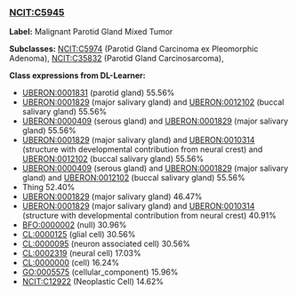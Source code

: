 
### [NCIT:C5945](http://purl.obolibrary.org/obo/NCIT_C5945)
**Label:** Malignant Parotid Gland Mixed Tumor

**Subclasses:** [NCIT:C5974](http://purl.obolibrary.org/obo/NCIT_C5974) (Parotid Gland Carcinoma ex Pleomorphic Adenoma), [NCIT:C35832](http://purl.obolibrary.org/obo/NCIT_C35832) (Parotid Gland Carcinosarcoma), 

**Class expressions from DL-Learner:**

- [UBERON:0001831](http://purl.obolibrary.org/obo/UBERON_0001831) (parotid gland) 55.56%
- [UBERON:0001829](http://purl.obolibrary.org/obo/UBERON_0001829) (major salivary gland) and [UBERON:0012102](http://purl.obolibrary.org/obo/UBERON_0012102) (buccal salivary gland) 55.56%
- [UBERON:0000409](http://purl.obolibrary.org/obo/UBERON_0000409) (serous gland) and [UBERON:0001829](http://purl.obolibrary.org/obo/UBERON_0001829) (major salivary gland) 55.56%
- [UBERON:0001829](http://purl.obolibrary.org/obo/UBERON_0001829) (major salivary gland) and [UBERON:0010314](http://purl.obolibrary.org/obo/UBERON_0010314) (structure with developmental contribution from neural crest) and [UBERON:0012102](http://purl.obolibrary.org/obo/UBERON_0012102) (buccal salivary gland) 55.56%
- [UBERON:0000409](http://purl.obolibrary.org/obo/UBERON_0000409) (serous gland) and [UBERON:0001829](http://purl.obolibrary.org/obo/UBERON_0001829) (major salivary gland) and [UBERON:0012102](http://purl.obolibrary.org/obo/UBERON_0012102) (buccal salivary gland) 55.56%
- Thing 52.40%
- [UBERON:0001829](http://purl.obolibrary.org/obo/UBERON_0001829) (major salivary gland) 46.47%
- [UBERON:0001829](http://purl.obolibrary.org/obo/UBERON_0001829) (major salivary gland) and [UBERON:0010314](http://purl.obolibrary.org/obo/UBERON_0010314) (structure with developmental contribution from neural crest) 40.91%
- [BFO:0000002](http://purl.obolibrary.org/obo/BFO_0000002) (null) 30.96%
- [CL:0000125](http://purl.obolibrary.org/obo/CL_0000125) (glial cell) 30.56%
- [CL:0000095](http://purl.obolibrary.org/obo/CL_0000095) (neuron associated cell) 30.56%
- [CL:0002319](http://purl.obolibrary.org/obo/CL_0002319) (neural cell) 17.03%
- [CL:0000000](http://purl.obolibrary.org/obo/CL_0000000) (cell) 16.24%
- [GO:0005575](http://purl.obolibrary.org/obo/GO_0005575) (cellular_component) 15.96%
- [NCIT:C12922](http://purl.obolibrary.org/obo/NCIT_C12922) (Neoplastic Cell) 14.62%


